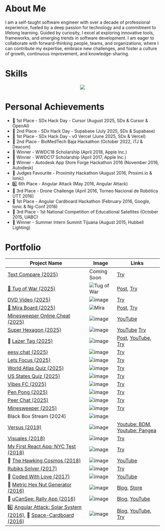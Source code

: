# About Me

I am a self-taught software engineer with over a decade of professional experience, fueled by a deep passion for technology and a commitment to lifelong learning. Guided by curiosity, I excel at exploring innovative tools, frameworks, and emerging trends in software development. I am eager to collaborate with forward-thinking people, teams, and organizations, where I can contribute my expertise, embrace new challenges, and foster a culture of growth, continuous improvement, and knowledge-sharing.

# Skills

<p align="center">
  <a href="https://skillicons.dev">
    <img src="https://skillicons.dev/icons?i=angular,apollo,apple,arduino,atom,aws,bash,bitbucket,bootstrap,bun,cs,css,cypress,bots,docker,dotnet,dynamodb,electron,elysia,express,firebase,gcp,git,github,githubactions,gitlab,graphql,gulp,heroku,html,java,js,jenkins,jest,jquery,latex,linux,md,materialui,matlab,mongodb,nestjs,nextjs,nginx,nodejs,npm,php,pnpm,postgres,postman,powershell,processing,py,raspberrypi,react,redux,regex,sqlite,supabase,selenium,sequelize,swift,tailwind,threejs,ts,vercel,visualstudio,vite,vscode,windows,yarn" />
  </a>
</p>

# Personal Achievements

-   🏅 1st Place - SDx Hack Day - Cursor (August 2025, SDx & Cursor & OpenAI)
-   🥈 2nd Place - SDx Hack Day - Supabase (July 2025, SDx & Supabase)
-   🏅 1st Place - SDx Hack Day - v0 Vercel (June 2025, SDx & Vercel)
-   🥈 2nd Place - BioMedTech Baja Hackathon (October 2022, iTJ & Dexcom)
-   🏅 Winner - WWDC18 Scholarship (April 2018, Apple Inc.)
-   🏅 Winner - WWDC17 Scholarship (April 2017, Apple Inc.)
-   🏅 Winner - Autodesk App Store Forge Hackathon 2016 (November 2016, Autodesk)
-   🏅 Judges Favourite - Proximity Hackathon (August 2016, Proximi.io & Ionic)
-   6️⃣ 6th Place - Angular Attack (May 2016, Angular Attack)
-   🥉 3rd Place - Drone Challenge (April 2016, Torneo Nacional de Robótica UTT 2016)
-   🥇 1st Place - Angular Cardboard Hackathon (February 2016, Google, Ionic & Ng-Conf 2016)
-   🥉 3rd Place - 1st National Competition of Educational Satellites (October 2015, UABC)
-   🏅 Winner - Summer Intern Summit Tijuana (August 2015, Hubbell Lighting)

# Portfolio

| Project Name                                                                                                                                                                  | Image                                                                                          | Links                                                                                                                                                                                                                                                                                                      |
| ----------------------------------------------------------------------------------------------------------------------------------------------------------------------------- | ---------------------------------------------------------------------------------------------- | ---------------------------------------------------------------------------------------------------------------------------------------------------------------------------------------------------------------------------------------------------------------------------------------------------------- |
| [Text Compare (2025)](https://github.com/AlbertSanIza/text-compare)                                                                                                           | Coming Soon                                                                                    | [Try](https://albertsaniza.github.io/text-compare)                                                                                                                                                                                                                                                         |
| [🥇 Tug of War (2025)](https://github.com/AlbertSanIza/tug-of-war)                                                                                                            | ![Tug of War](https://github.com/user-attachments/assets/254d09bd-902d-402c-81af-525394f51785) | [Post](https://www.linkedin.com/posts/sdxcommunity_sdx-cursor-openai-hack-day-recap-activity-7365775027402674176-f_Gf?utm_source=share&utm_medium=member_desktop&rcm=ACoAAA1ymyUBz1NQ6-72Eaek-fwleCF_5eCOPG8), [Try](https://tug-of-war-arena.vercel.app)                                                  |
| [DVD Video (2025)](https://github.com/AlbertSanIza/dvd-video)                                                                                                                 | ![image](https://github.com/user-attachments/assets/e998e2d3-5cce-476f-b763-cb3bf8098583)      | [Try](https://albertsaniza.github.io/dvd-video)                                                                                                                                                                                                                                                            |
| [🥈 Mira Board (2025)](https://github.com/AlbertSanIza/mira-board)                                                                                                            | ![Mira](https://github.com/user-attachments/assets/3ce1d2b4-9d11-4fa4-bbde-5f32fd1135bd)       | [Post](https://www.linkedin.com/posts/sdxcommunity_supabase-hackathon-launchweek15-activity-7355001899361734656-Xnr1?utm_source=share&utm_medium=member_desktop&rcm=ACoAAA1ymyUBz1NQ6-72Eaek-fwleCF_5eCOPG8), [Try](https://mira-board.vercel.app)                                                         |
| [Minesweeper Online Cheat (2025)](https://github.com/AlbertSanIza/minesweeper-online-cheat)                                                                                   | ![image](https://github.com/user-attachments/assets/968556c4-695a-4d53-8137-4e9b5ad04529)      | [YouTube](https://youtu.be/w5jwGWHgkeE?si=E8K8jZuc9grbqaCh)                                                                                                                                                                                                                                                |
| [Super Hexagon (2025)](https://github.com/AlbertSanIza/super-hexagon)                                                                                                         | ![image](https://github.com/user-attachments/assets/9e5d5c09-9ad0-45c0-a3af-d0605dd48a41)      | [YouTube](https://youtu.be/R3lMuAybI9k?si=wo9KLOTRAiw6yP85) [Try](https://albertsaniza.github.io/super-hexagon)                                                                                                                                                                                            |
| 🏅 [Lazer Tag (2025)](https://github.com/AlbertSanIza/lazer-tag)                                                                                                              | ![image](https://github.com/user-attachments/assets/90080537-0dbf-467d-8cdb-acc96deaba60)      | [Post](https://www.linkedin.com/posts/sdxcommunity_vercel-hackathon-vibecoding-activity-7343381853938044928-8poG?utm_source=share&utm_medium=member_desktop&rcm=ACoAAA1ymyUBz1NQ6-72Eaek-fwleCF_5eCOPG8), [YouTube](https://youtu.be/GWwxM_BUrew?si=EaCS3o5rpjmY4dEJ), [Try](https://lazer-tag.vercel.app) |
| [eesy.chat (2025)](https://github.com/AlbertSanIza/eesy-chat)                                                                                                                 | ![image](https://github.com/user-attachments/assets/1d0b6093-948d-4f19-9f5c-b6499b71ac35)      | [Try](https://eesy.chat)                                                                                                                                                                                                                                                                                   |
| [Lets Focus (2025)](https://github.com/AlbertSanIza/lets-focus)                                                                                                               | ![image](https://github.com/user-attachments/assets/720ad5c9-1bb1-459d-bc34-0e249a2687fe)      | [Try](https://lets-focus-now.netlify.app)                                                                                                                                                                                                                                                                  |
| [World Atlas Quiz (2025)](https://github.com/AlbertSanIza/world-atlas-quiz)                                                                                                   | ![image](https://github.com/user-attachments/assets/15454fa2-502c-492a-ba11-c2eb1b25c2a8)      | [Try](https://albertsaniza.github.io/world-atlas-quiz)                                                                                                                                                                                                                                                     |
| [US States Quiz (2025)](https://github.com/AlbertSanIza/us-states-quiz)                                                                                                       | ![image](https://github.com/user-attachments/assets/d05439cc-0078-451a-8b36-614e045ee504)      | [Try](https://albertsaniza.github.io/us-states-quiz)                                                                                                                                                                                                                                                       |
| [Vibes FC (2025)](https://github.com/AlbertSanIza/vibes-fc)                                                                                                                   | ![image](https://github.com/user-attachments/assets/b1f358c6-c5d9-496b-808b-8ada34b69954)      | [Try](https://albertsaniza.github.io/vibes-fc)                                                                                                                                                                                                                                                             |
| [Pen Pong (2025)](https://github.com/AlbertSanIza/pen-pong)                                                                                                                   | ![image](https://github.com/user-attachments/assets/6be9396a-d085-4461-aa2d-a3a5c19f55e3)      | [Try](https://albertsaniza.github.io/pen-pong)                                                                                                                                                                                                                                                             |
| [Peer Chat (2025)](https://github.com/AlbertSanIza/peer-chat)                                                                                                                 | ![image](https://github.com/user-attachments/assets/12f37da1-0ee4-439e-bf36-f63a0c64a70b)      | [Try](https://albertsaniza.github.io/peer-chat)                                                                                                                                                                                                                                                            |
| [Minesweeper (2025)](https://github.com/AlbertSanIza/minesweeper)                                                                                                             | ![image](https://github.com/user-attachments/assets/f3a7b344-2399-4a67-a950-59a1cc29e3e7)      | [Try](https://albertsaniza.github.io/minesweeper)                                                                                                                                                                                                                                                          |
| Black Box Stream (2024)                                                                                                                                                       | ![image](https://github.com/user-attachments/assets/8064234e-dbaa-4bc5-b969-853281106e58)      |                                                                                                                                                                                                                                                                                                            |
| [Versus (2019)](https://github.com/AlbertSanIza/versus)                                                                                                                       | ![image](https://github.com/user-attachments/assets/15c39bbd-259d-4846-a143-7397de95f6a6)      | [Youtube: BDM](https://www.youtube.com/watch?v=-Y79tOk8bKE), [Youtube: Pangea](https://www.youtube.com/watch?v=ZMkYlwz9o8A)                                                                                                                                                                                |
| [Visuales (2018)](https://github.com/AlbertSanIza/visuales)                                                                                                                   | ![image](https://github.com/user-attachments/assets/c2b45517-2eb3-4b7d-aa61-cc28d60474cf)      | [Try](https://albertsaniza.github.io/visuales)                                                                                                                                                                                                                                                             |
| [My First React App: NYC Test (2018)](https://github.com/AlbertSanIza/react-nyc-test)                                                                                         | ![image](https://github.com/user-attachments/assets/23a19378-d9d0-46aa-89d2-8bf3fb9b14b8)      | [Try](https://albertsaniza.github.io/react-nyc-test)                                                                                                                                                                                                                                                       |
| 🏅 [The Hawking Cosmos (2018)](https://github.com/AlbertSanIza/TheHawkingCosmos)                                                                                              | ![image](https://github.com/user-attachments/assets/0b9c133c-e681-4173-bdce-ba6e7410f449)      | [YouTube](https://www.youtube.com/watch?v=7TKopNBXiHk)                                                                                                                                                                                                                                                     |
| [Rubiks Solver (2017)](https://github.com/AlbertSanIza/rubiks-solver)                                                                                                         | ![image](https://github.com/user-attachments/assets/47369710-e0d4-42f5-9f22-48ecf93ee031)      | [Try](https://albertsaniza.github.io/rubiks-solver)                                                                                                                                                                                                                                                        |
| 🏅 [Coded With Love (2017)](https://github.com/AlbertSanIza/CodedWithLove)                                                                                                    | ![image](https://github.com/user-attachments/assets/c97e280b-7d14-40fd-87ed-3481aeab7cf3)      | [YouTube](https://www.youtube.com/watch?v=9rQCCm1T1ZM)                                                                                                                                                                                                                                                     |
| 🏅 [Metric Hex Nut Generator (2016)](https://github.com/AlbertSanIza/MetricHexNut)                                                                                            | ![image](https://github.com/user-attachments/assets/ef89e7af-8d2b-445b-948c-1479d419bea2)      | [Blog](https://devpost.com/software/metr), [Store](https://apps.autodesk.com/FUSION/en/Detail/Index?id=5177518851821422371&appLang=en&os=Win64)                                                                                                                                                            |
| 🏅 [uCanSee: Rally App (2016)](https://github.com/AlbertSanIza/uCanSee)                                                                                                       | ![image](https://github.com/user-attachments/assets/b0028c5e-dd90-4897-a874-310a421c80be)      | [Blog](https://proximi.io/proximity-hackathon-results/), [YouTube](https://www.youtube.com/watch?v=ZWmn-_j0zPs)                                                                                                                                                                                            |
| 6️⃣ [Angular Attack: Solar System (2016)](https://github.com/AlbertSanIza/angularattack2016-fca), 🥇 [Space-Cardboard (2016)](https://github.com/AlbertSanIza/Space-Cardboard) | ![image](https://github.com/user-attachments/assets/72585720-102c-4fea-8eb6-2bebe60d0d50)      | [Blog](https://ionic.io/blog/announcing-the-angular-cardboard-hackathon-winners), [YouTube](https://www.youtube.com/watch?v=1SwhDGN-L6k), [Try](https://albertsaniza.github.io/angularattack2016-fca)                                                                                                      |
